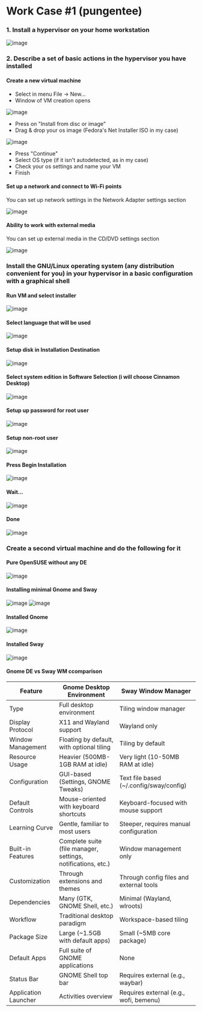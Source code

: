 # Work Case #1 (pungentee)

### 1. Install a hypervisor on your home workstation

![image](./attachments/Screenshot%202025-02-23%20at%2022.55.44.png)

### 2. Describe a set of basic actions in the hypervisor you have installed

#### Create a new virtual machine

- Select in menu File -> New...
- Window of VM creation opens

![image](./attachments/Screenshot%202025-02-23%20at%2023.00.27.png)

- Press on "Install from disc or image"
- Drag & drop your os image (Fedora's Net Installer ISO in my case)

![image](./attachments/Screenshot%202025-02-23%20at%2023.09.33.png)

- Press "Continue"
- Select OS type (if it isn't autodetected, as in my case)
- Check your os settings and name your VM
- Finish

#### Set up a network and connect to Wi-Fi points
You can set up network settings in the Network Adapter settings section

![image](./attachments/Screenshot%202025-02-23%20at%2023.33.21.png)

#### Ability to work with external media
You can set up external media in the CD/DVD settings section

![image](./attachments/Screenshot%202025-02-23%20at%2023.34.23.png)

### Install the GNU/Linux operating system (any distribution convenient for you) in your hypervisor in a basic configuration with a graphical shell

#### Run VM and select installer

![image](./attachments/Screenshot%202025-02-24%20at%2000.08.41.png)

#### Select language that will be used

![image](./attachments/Screenshot%202025-02-24%20at%2000.09.54.png)

#### Setup disk in Installation Destination

![image](./attachments/Screenshot%202025-02-24%20at%2000.10.50.png)

#### Select system edition in Software Selection (i will choose Cinnamon Desktop)

![image](./attachments/Screenshot%202025-02-24%20at%2000.12.31.png)

#### Setup up password for root user

![image](./attachments/Screenshot%202025-02-24%20at%2000.13.35.png)

#### Setup non-root user

![image](./attachments/Screenshot%202025-02-24%20at%2000.14.01.png)

#### Press Begin Installation

![image](./attachments/Screenshot%202025-02-24%20at%2000.14.28.png)

#### Wait...

![image](./attachments/Screenshot%202025-02-24%20at%2000.15.03.png)

#### Done

![image](./attachments/Screenshot%202025-02-24%20at%2001.09.24.png)

### Create a second virtual machine and do the following for it

#### Pure OpenSUSE without any DE

![image](./attachments/Screenshot%202025-02-24%20at%2001.10.23.png)

#### Installing minimal Gnome and Sway

![image](./attachments/Screenshot%202025-02-24%20at%2001.15.41.png)
![image](./attachments/Screenshot%202025-02-24%20at%2001.59.57.png)

#### Installed Gnome

![image](./attachments/Screenshot%202025-02-24%20at%2001.59.41.png)

#### Installed Sway

![image](./attachments/Screenshot%202025-02-24%20at%2002.02.52.png)


#### Gnome DE vs Sway WM ccomparison

| Feature              | Gnome Desktop Environment                                    | Sway Window Manager                     |
| -------------------- | ------------------------------------------------------------ | --------------------------------------- |
| Type                 | Full desktop environment                                     | Tiling window manager                   |
| Display Protocol     | X11 and Wayland support                                      | Wayland only                            |
| Window Management    | Floating by default, with optional tiling                    | Tiling by default                       |
| Resource Usage       | Heavier (500MB-1GB RAM at idle)                              | Very light (10-50MB RAM at idle)        |
| Configuration        | GUI-based (Settings, GNOME Tweaks)                           | Text file based (~/.config/sway/config) |
| Default Controls     | Mouse-oriented with keyboard shortcuts                       | Keyboard-focused with mouse support     |
| Learning Curve       | Gentle, familiar to most users                               | Steeper, requires manual configuration  |
| Built-in Features    | Complete suite (file manager, settings, notifications, etc.) | Window management only                  |
| Customization        | Through extensions and themes                                | Through config files and external tools |
| Dependencies         | Many (GTK, GNOME Shell, etc.)                                | Minimal (Wayland, wlroots)              |
| Workflow             | Traditional desktop paradigm                                 | Workspace-based tiling                  |
| Package Size         | Large (~1.5GB with default apps)                             | Small (~5MB core package)               |
| Default Apps         | Full suite of GNOME applications                             | None                                    |
| Status Bar           | GNOME Shell top bar                                          | Requires external (e.g., waybar)        |
| Application Launcher | Activities overview                                          | Requires external (e.g., wofi, bemenu)  |
